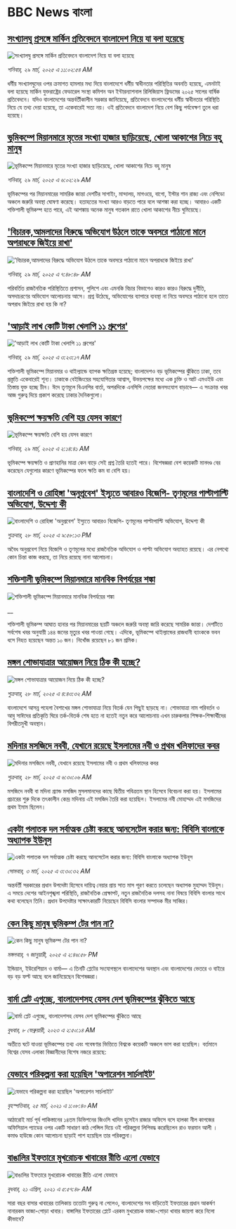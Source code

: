 # BBC News বাংলা## [সংখ্যালঘু প্রসঙ্গে মার্কিন প্রতিবেদনে বাংলাদেশ নিয়ে যা বলা হয়েছে](https://www.bbc.com/bengali/articles/ce343p92n1no?at_campaign=githubrss)![সংখ্যালঘু প্রসঙ্গে মার্কিন প্রতিবেদনে বাংলাদেশ নিয়ে যা বলা হয়েছে](https://ichef.bbci.co.uk/ace/standard/240/cpsprodpb/ae56/live/4baddaf0-0c74-11f0-ac9f-c37d6fd89579.jpg)_শনিবার, ২৯ মার্চ, ২০২৫ এ ১১:০২:৫৪ AM_ধর্মীয় সংখ্যালঘুদের ওপর ক্রমাগত হামলার মধ্য দিয়ে বাংলাদেশে ধর্মীয় স্বাধীনতার পরিস্থিতির অবনতি হয়েছে, এমনটাই বলা হয়েছে মার্কিন যুক্তরাষ্ট্রের ফেডারেল সংস্থা কমিশন অন ইন্টারন্যাশনাল রিলিজিয়াস ফ্রিডমের ২০২৫ সালের বার্ষিক প্রতিবেদনে। যদিও বাংলাদেশের অন্তর্বর্তীকালীন সরকার জানিয়েছে, প্রতিবেদনে বাংলাদেশের ধর্মীয় স্বাধীনতার পরিস্থিতি নিয়ে যে তথ্য দেয়া হয়েছে, তা একেবারেই সত্য নয়।  ওই প্রতিবেদনে বাংলাদেশ নিয়ে বেশ কিছু পর্যবেক্ষণ তুলে ধরা হয়েছে।## [ভূমিকম্পে মিয়ানমারে মৃতের সংখ্যা হাজার ছাড়িয়েছে, খোলা আকাশের নিচে বহু মানুষ](https://www.bbc.com/bengali/articles/cd929g7vdkjo?at_campaign=githubrss)![ভূমিকম্পে মিয়ানমারে মৃতের সংখ্যা হাজার ছাড়িয়েছে, খোলা আকাশের নিচে বহু মানুষ](https://ichef.bbci.co.uk/ace/standard/240/cpsprodpb/4684/live/9d01e0d0-0c48-11f0-ac9f-c37d6fd89579.jpg)_শনিবার, ২৯ মার্চ, ২০২৫ এ ৬:০২:২৯ AM_ভূমিকম্পের পর মিয়ানমারের সামরিক জান্তা দেশটির সাগাইং, মান্দালয়, মাগওয়ে, বাগো, ইস্টার শান রাজ্য এবং নেপিডো অঞ্চলে জরুরি অবস্থা ঘোষণা করেছে। হতাহতের সংখ্যা আরও বাড়তে পারে বলে আশঙ্কা করা হচ্ছে। আবারও একটি শক্তিশালী ভূমিকম্প হতে পারে, এই আশঙ্কায় অনেক মানুষ গতকাল রাতে খোলা আকাশের নীচে ঘুমিয়েছে।## [ 'বিচারক,আমলাদের বিরুদ্ধে অভিযোগ উঠলে তাকে অবসরে পাঠানো মানে অপরাধকে জিইয়ে রাখা'](https://www.bbc.com/bengali/articles/c05m07ydr89o?at_campaign=githubrss)![ 'বিচারক,আমলাদের বিরুদ্ধে অভিযোগ উঠলে তাকে অবসরে পাঠানো মানে অপরাধকে জিইয়ে রাখা'](https://ichef.bbci.co.uk/ace/standard/240/cpsprodpb/e250/live/c3512c10-0017-11f0-b50e-9d086302645f.jpg)_শনিবার, ২৯ মার্চ, ২০২৫ এ ৭:৪৮:৪৮ AM_পরিবর্তিত রাজনৈতিক পরিস্থিতিতে  প্রশাসন, পুলিশে এবং এমনকি বিচার বিভাগেও  কারও কারও বিরুদ্ধে দুর্নীতি, অসদাচরণের অভিযোগ আলোচনায় আসে।  প্রশ্ন উঠেছে, অভিযোগের ব্যাপারে ব্যবস্থা না নিয়ে অবসরে পাঠানো হলে তাতে অপরাধ জিইয়ে রাখা হয় কি না?## ['আড়াই লাখ কোটি টাকা খেলাপি ১১ গ্রুপের'](https://www.bbc.com/bengali/articles/cm2n28v2envo?at_campaign=githubrss)!['আড়াই লাখ কোটি টাকা খেলাপি ১১ গ্রুপের'](https://ichef.bbci.co.uk/ace/standard/240/cpsprodpb/f094/live/44b48290-0c46-11f0-9237-79d9c9cd0817.jpg)_শনিবার, ২৯ মার্চ, ২০২৫ এ ৩:২৩:১৭ AM_শক্তিশালী ভূমিকম্পে মিয়ানমার ও থাইল্যান্ডে ব্যাপক ক্ষতিগ্রস্ত হয়েছে; বাংলাদেশও বড় ভূমিকম্পের ঝুঁকিতে ঢাকা, তবে প্রস্তুতি একেবারেই শূন্য। ঢাকাকে বেইজিংয়ের সহযোগিতার আশ্বাস, উভয়পক্ষের মধ্যে এক চুক্তি ও আট এমওইউ এবং তিস্তায় যুক্ত হচ্ছে চীন। ঈদে তৃণমূলে বিএনপির বার্তা, অপরদিকে এনসিপি নেতারা জনসংযোগ বাড়াবে— এ সংক্রান্ত খবর আজ গুরুত্ব দিয়ে প্রকাশ করেছে ঢাকার দৈনিকগুলো।## [ভূমিকম্পে ক্ষয়ক্ষতি বেশি হয় যেসব কারণে](https://www.bbc.com/bengali/articles/c0kvkv238x5o?at_campaign=githubrss)![ভূমিকম্পে ক্ষয়ক্ষতি বেশি হয় যেসব কারণে](https://ichef.bbci.co.uk/ace/standard/240/cpsprodpb/fafe/live/9424bb30-0c44-11f0-b234-07dc7691c360.jpg)_শনিবার, ২৯ মার্চ, ২০২৫ এ ২:১৪:৪১ AM_ভূমিকম্পে ক্ষয়ক্ষতি ও প্রাণহানির মাত্রা কেন বাড়ে সেই প্রশ্ন তৈরি হতেই পারে। বিশেষজ্ঞরা বেশ কয়েকটি মানদণ্ড বের করেছেন যেগুলোর কারণে ভূমিকম্পের ফলে ক্ষতি কম বা বেশি হয়।## [বাংলাদেশি ও রোহিঙ্গা  'অনুপ্রবেশ' ইস্যুতে আবারও বিজেপি- তৃণমূলের পাল্টাপাল্টি অভিযোগ, উদ্দেশ্য কী                 ](https://www.bbc.com/bengali/articles/cgkmkj6rkpro?at_campaign=githubrss)![বাংলাদেশি ও রোহিঙ্গা  'অনুপ্রবেশ' ইস্যুতে আবারও বিজেপি- তৃণমূলের পাল্টাপাল্টি অভিযোগ, উদ্দেশ্য কী                 ](https://ichef.bbci.co.uk/ace/standard/240/cpsprodpb/8e99/live/f50f9d40-0bb6-11f0-8e25-91624fd3b00c.jpg)_শুক্রবার, ২৮ মার্চ, ২০২৫ এ ৯:৫৮:১৩ PM_অবৈধ অনুপ্রবেশ নিয়ে বিজেপি ও তৃণমূলের মধ্যে রাজনৈতিক অভিযোগ ও পাল্টা অভিযোগ অব্যাহত রয়েছে। এর নেপথ্যে কোন চিন্তা কাজ করছে, তা নিয়ে রয়েছে নানা আলোচনা।## [শক্তিশালী ভূমিকম্পে মিয়ানমারে মানবিক বিপর্যয়ের শঙ্কা](https://www.bbc.co.uk/bengali/live/cddyd9p12zyt?at_campaign=githubrss)![শক্তিশালী ভূমিকম্পে মিয়ানমারে মানবিক বিপর্যয়ের শঙ্কা](https://ichef.bbci.co.uk/ace/standard/240/cpsprodpb/2361/live/2d83b330-0bb4-11f0-ac9f-c37d6fd89579.jpg)__শক্তিশালী ভূমিকম্প আঘাত হানার পর মিয়ানমারের ছয়টি অঞ্চলে জরুরি অবস্থা জারি করেছে সামরিক জান্তা। দেশটিতে সর্বশেষ খবর অনুযায়ী ১৪৪ জনের মৃত্যুর খবর পাওয়া গেছে। এদিকে, ভূমিকম্পে থাইল্যান্ডের রাজধানী ব্যাংককে ভবন ধসে নিহত হয়েছেন অন্তত ১০ জন। নিখোঁজ রয়েছেন ৮১ জন শ্রমিক।## [মঙ্গল শোভাযাত্রার আয়োজন নিয়ে ঠিক কী হচ্ছে?](https://www.bbc.com/bengali/articles/cp3yv09e2rvo?at_campaign=githubrss)![মঙ্গল শোভাযাত্রার আয়োজন নিয়ে ঠিক কী হচ্ছে?](https://ichef.bbci.co.uk/ace/standard/240/cpsprodpb/359f/live/ba1e4930-0b33-11f0-b234-07dc7691c360.jpg)_শুক্রবার, ২৮ মার্চ, ২০২৫ এ ৪:৪৩:৩২ AM_বাংলাদেশে আসন্ন পহেলা বৈশাখের মঙ্গল শোভাযাত্রা নিয়ে বিতর্ক যেন পিছুই ছাড়ছে না। শোভাযাত্রা নাম পরিবর্তন ও আবু সাঈদের প্রতিকৃতি ঘিরে তর্ক-বিতর্ক শেষ হতে না হতেই নতুন করে আলোচনায় এখন চারুকলার শিক্ষক-শিক্ষার্থীদের বিপরীতমুখী অবস্থান।## [মদিনার মসজিদে নববী, যেখানে রয়েছে ইসলামের নবী ও প্রথম খলিফাদের কবর](https://www.bbc.com/bengali/articles/clw9l4jd2yzo?at_campaign=githubrss)![মদিনার মসজিদে নববী, যেখানে রয়েছে ইসলামের নবী ও প্রথম খলিফাদের কবর](https://ichef.bbci.co.uk/ace/standard/240/cpsprodpb/0b0c/live/48d0b3d0-df9d-11ed-8df1-d74cbf1089d7.jpg)_শুক্রবার, ২৮ মার্চ, ২০২৫ এ ৬:৩০:০৬ AM_মসজিদে নববী বা মদিনা গ্র্যান্ড মসজিদ মুসলমানদের কাছে দ্বিতীয় পবিত্রতম স্থান হিসেবে বিবেচনা করা হয়। ইসলামের প্রচারের শুরু দিকে তৎকালীন কেন্দ্র মদিনায় এই মসজিদ তৈরি করা হয়েছিল। ইসলামের নবী মোহাম্মদ এই মসজিদের প্রথম ইমাম ছিলেন।## [একটা পলাতক দল সর্বাত্মক চেষ্টা করছে আনসেটেল করার জন্য:  বিবিসি বাংলাকে অধ্যাপক ইউনূস ](https://www.bbc.com/bengali/articles/cn4yy9gr8dlo?at_campaign=githubrss)![একটা পলাতক দল সর্বাত্মক চেষ্টা করছে আনসেটেল করার জন্য:  বিবিসি বাংলাকে অধ্যাপক ইউনূস ](https://ichef.bbci.co.uk/ace/standard/240/cpsprodpb/62c1/live/00c95a20-f5bb-11ef-896e-d7e7fb1719a4.jpg)_সোমবার, ৩ মার্চ, ২০২৫ এ ৩:৩০:৩২ AM_অন্তর্বর্তী সরকারের প্রধান উপদেষ্টা হিসেবে দায়িত্ব নেয়ার প্রায় সাত মাস পূরণ করতে চলেছেন অধ্যাপক মুহাম্মদ ইউনূস। এ সময়ে দেশের আইনশৃঙ্খলা পরিস্থিতি, রাজনৈতিক প্রেক্ষাপট, নতুন রাজনৈতিক দলসহ নানা বিষয়ে বিবিসি বাংলার সাথে কথা বলেছেন তিনি। প্রধান উপদেষ্টার সাক্ষাৎকারটি নিয়েছেন বিবিসি বাংলার সম্পাদক মীর সাব্বির।## [কেন কিছু মানুষ ভূমিকম্প টের পান না?](https://www.bbc.com/bengali/articles/cgj631x90g8o?at_campaign=githubrss)![কেন কিছু মানুষ ভূমিকম্প টের পান না?](https://ichef.bbci.co.uk/ace/standard/240/cpsprodpb/6735/live/c9e2d910-ccec-11ef-9037-831caed8b0db.jpg)_মঙ্গলবার, ৭ জানুয়ারী, ২০২৫ এ ২:৪৬:৫৮ PM_ইন্ডিয়ান, ইউরেশিয়ান ও বার্মা— এ তিনটি প্লেটের সংযোগস্থলে বাংলাদেশের অবস্থান এবং বাংলাদেশের ভেতরে ও বাইরে বড় বড় ফল্ট আছে বলে জানিয়েছেন বিশেষজ্ঞরা।## [বার্মা প্লেট এগুচ্ছে, বাংলাদেশসহ  যেসব দেশ ভূমিকম্পের ঝুঁকিতে আছে ](https://www.bbc.com/bengali/articles/cpd4xzx7y8ro?at_campaign=githubrss)![বার্মা প্লেট এগুচ্ছে, বাংলাদেশসহ  যেসব দেশ ভূমিকম্পের ঝুঁকিতে আছে ](https://ichef.bbci.co.uk/ace/standard/240/cpsprodpb/938e/live/df8e47d0-a6f7-11ed-8f65-71bfa0525ce3.jpg)_বুধবার, ৮ ফেব্রুয়ারী, ২০২৩ এ ২:৫০:১৪ AM_অতীতে ঘটে যাওয়া ভূমিকম্পের তথ্য এবং গবেষণার ভিত্তিতে বিশ্বকে কয়েকটি অঞ্চলে ভাগ করা হয়েছিল।   বর্তমানে বিশ্বের যেসব এলাকা বিজ্ঞানীদের বিশেষ নজরে রয়েছে:## [যেভাবে পরিকল্পনা করা হয়েছিল 'অপারেশন সার্চলাইট'](https://www.bbc.com/bengali/news-56501365?at_campaign=githubrss)![যেভাবে পরিকল্পনা করা হয়েছিল 'অপারেশন সার্চলাইট'](https://ichef.bbci.co.uk/ace/standard/240/cpsprodpb/12D66/production/_117685177_be6d6312-5c46-4573-9b44-6a82d4af1781.jpg)_বৃহস্পতিবার, ২৫ মার্চ, ২০২১ এ ১:০৮:৪০ AM_আঠারোই মার্চ পূর্ব পাকিস্তানের ১৪তম ডিভিশনের জিওসি খাদিম হুসেইন রাজার অফিসে বসে হালকা নীল কাগজের অফিসিয়াল প্যাডের ওপর একটি সাধারণ কাঠ পেন্সিল দিয়ে ওই পরিকল্পনা লিপিবদ্ধ করেছিলেন রাও ফরমান আলী । কমাণ্ড হাউজে কোন আলোচনা ছাড়াই পাশ হয়েছিল তার পরিকল্পনা।## [বাঙালির ইফতারে মুখরোচক খাবারের রীতি এলো যেভাবে](https://www.bbc.com/bengali/news-56822659?at_campaign=githubrss)![বাঙালির ইফতারে মুখরোচক খাবারের রীতি এলো যেভাবে](https://ichef.bbci.co.uk/ace/standard/240/cpsprodpb/AA0D/production/_118133534_69c69df9-e435-4cf0-b789-56a71b93ded3.jpg)_বুধবার, ২১ এপ্রিল, ২০২১ এ ৫:৫৭:৪৮ AM_সারা বছর বাসার খাবারের তালিকায় ততোটা গুরুত্ব না পেলেও, বাংলাদেশের সব বাড়িতেই ইফতারের প্রধান আকর্ষণ নানারকম ভাজা-পোড়া খাবার। বাঙ্গালির ইফতারের প্লেটে এরকম মুখরোচক ভাজা-পোড়া খাবার জায়গা করে নিলো কীভাবে?